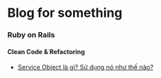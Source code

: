 # Blog for something
### Ruby on Rails
#### Clean Code & Refactoring
- [Service Object là gì? Sử dụng nó như thế nào?](ruby_on_rails/service_object.md)
